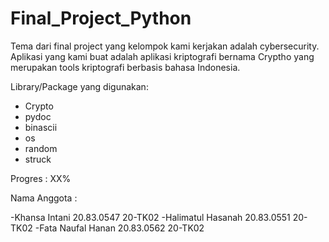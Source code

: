 # Final_Project_Python


Tema dari final project yang kelompok kami kerjakan adalah cybersecurity.
Aplikasi yang kami buat adalah aplikasi kriptografi bernama Cryptho yang merupakan tools kriptografi berbasis bahasa Indonesia.


Library/Package yang digunakan:
- Crypto
- pydoc
- binascii
- os
- random
- struck

Progres : XX%


Nama Anggota :

-Khansa Intani		  20.83.0547	20-TK02
-Halimatul Hasanah	20.83.0551	20-TK02
-Fata Naufal Hanan	20.83.0562	20-TK02
